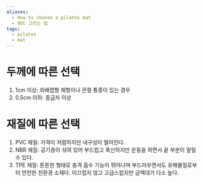 ```yaml
---
aliases:
  - How to choose a pilates mat
  - 매트 고르는 법
tags:
  - pilates
  - mat
---
```


# 두께에 따른 선택

1. 1cm 이상: 외배엽형 체형이나 관절 통증이 있는 경우
2. 0.5cm 이하: 중급자 이상

# 재질에 따른 선택

1. PVC 재질: 가격이 저렴하지만 내구성이 떨어진다.
2. NBR 재질: 공기층이 섞여 있어 부드럽고 푹신하지만 운동을 하면서 끝 부분이 말릴 수 있다.
3. TPE 재질: 튼튼한 형태로 충격 흡수 기능이 뛰어나며 부드러우면서도 유해물질로부터 안전한 친환경 소재다. 미끄럽지 않고 고급스럽지만 금액대가 다소 높다.